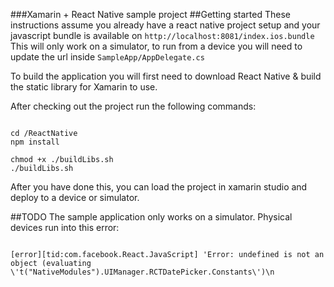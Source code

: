 ###Xamarin + React Native sample project
##Getting started
These instructions assume you already have a react native project setup and your javascript bundle is available on `http://localhost:8081/index.ios.bundle`
<br/>
This will only work on a simulator, to run from a device you will need to update the url inside     `SampleApp/AppDelegate.cs`

To build the application you will first need to download React Native & build the static library for Xamarin to use.

After checking out the project run the following commands:

```

cd /ReactNative
npm install

chmod +x ./buildLibs.sh
./buildLibs.sh

```

After you have done this, you can load the project in xamarin studio and deploy to a device or simulator.

##TODO
The sample application only works on a simulator. Physical devices run into this error:

```

[error][tid:com.facebook.React.JavaScript] 'Error: undefined is not an object (evaluating \'t("NativeModules").UIManager.RCTDatePicker.Constants\')\n

```
